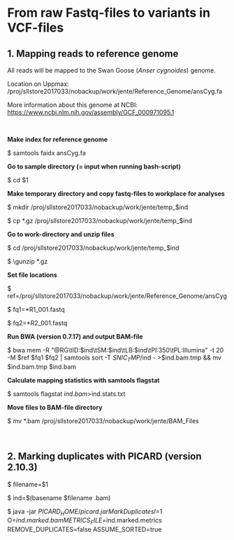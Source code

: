 # From raw Fastq-files to variants in VCF-files
## 1. Mapping reads to reference genome
All reads will be mapped to the Swan Goose (*Anser cygnoides*) genome.

Location on Uppmax: /proj/sllstore2017033/nobackup/work/jente/Reference_Genome/ansCyg.fa

More information about this genome at NCBI: https://www.ncbi.nlm.nih.gov/assembly/GCF_000971095.1

&nbsp;

**Make index for reference genome**

$ samtools faidx ansCyg.fa

**Go to sample directory (= input when running bash-script)**

$ cd $1

**Make temporary directory and copy fastq-files to workplace for analyses**

$ mkdir /proj/sllstore2017033/nobackup/work/jente/temp_$ind

$ cp \*.gz /proj/sllstore2017033/nobackup/work/jente/temp_$ind

**Go to work-directory and unzip files**

$ cd /proj/sllstore2017033/nobackup/work/jente/temp_$ind

$ \gunzip *.gz

**Set file locations**

$ ref=/proj/sllstore2017033/nobackup/work/jente/Reference_Genome/ansCyg

$ fq1=\*R1_001.fastq

$ fq2=\*R2_001.fastq

**Run BWA (version 0.7.17) and output BAM-file**

$ bwa mem -R "@RG\tID:$ind\tSM:$ind\tLB:$ind\tPI:350\tPL:Illumina" -t 20 -M $ref $fq1 $fq2 | samtools sort -T $SNIC_TMP/$ind - >$ind.bam.tmp && mv $ind.bam.tmp $ind.bam

**Calculate mapping statistics with samtools flagstat**

$ samtools flagstat $ind.bam >$ind.stats.txt

**Move files to BAM-file directory**

$ mv \*.bam /proj/sllstore2017033/nobackup/work/jente/BAM_Files

&nbsp;

## 2. Marking duplicates with PICARD (version 2.10.3)

$ filename=$1

$ ind=$(basename $filename .bam)

$ java -jar $PICARD_HOME/picard.jar MarkDuplicates I=$1 O=$ind.marked.bam METRICS_FILE=$ind.marked.metrics REMOVE_DUPLICATES=false ASSUME_SORTED=true

